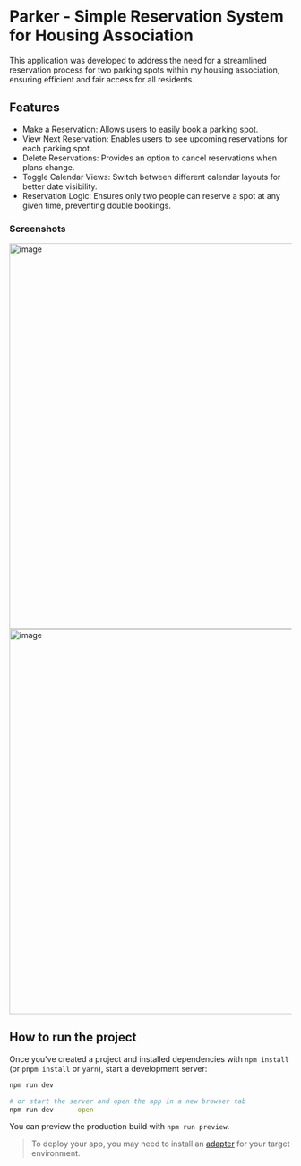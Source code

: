 # Parker - Simple Reservation System for Housing Association
This application was developed to address the need for a streamlined reservation process for two parking spots within my housing association, ensuring efficient and fair access for all residents.

## Features
* Make a Reservation: Allows users to easily book a parking spot.
* View Next Reservation: Enables users to see upcoming reservations for each parking spot.
* Delete Reservations: Provides an option to cancel reservations when plans change.
* Toggle Calendar Views: Switch between different calendar layouts for better date visibility.
* Reservation Logic: Ensures only two people can reserve a spot at any given time, preventing double bookings.

### Screenshots
<img width="689" alt="image" src="https://github.com/thatjimmi/parker/assets/52856973/9ddfa813-7ecc-4ebc-8026-cebd8cb2d2f6">

<img width="687" alt="image" src="https://github.com/thatjimmi/parker/assets/52856973/2a4675f6-6ffe-453d-9cfe-496c8674091c">

## How to run the project

Once you've created a project and installed dependencies with `npm install` (or `pnpm install` or `yarn`), start a development server:

```bash
npm run dev

# or start the server and open the app in a new browser tab
npm run dev -- --open
```

You can preview the production build with `npm run preview`.

> To deploy your app, you may need to install an [adapter](https://kit.svelte.dev/docs/adapters) for your target environment.


